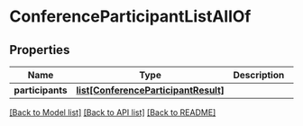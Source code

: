 # ConferenceParticipantListAllOf

## Properties
Name | Type | Description | Notes
------------ | ------------- | ------------- | -------------
**participants** | [**list[ConferenceParticipantResult]**](ConferenceParticipantResult.md) |  | [optional] 

[[Back to Model list]](../README.md#documentation-for-models) [[Back to API list]](../README.md#documentation-for-api-endpoints) [[Back to README]](../README.md)


